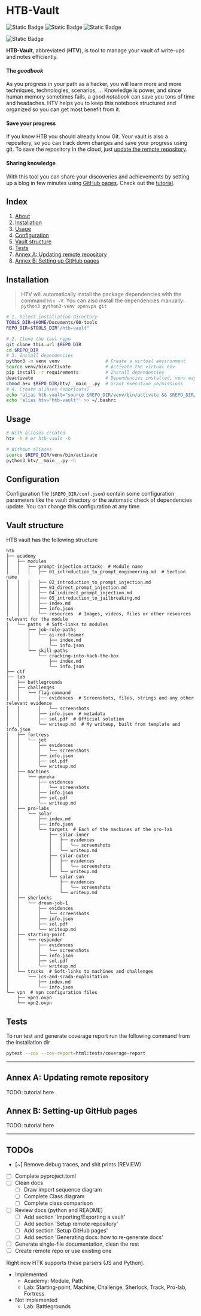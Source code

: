 # HTB-Vault 

![Static Badge](https://img.shields.io/badge/HTB-black?logo=hackthebox)
![Static Badge](https://img.shields.io/badge/Hack_the_Vault-black)
![Static Badge](https://img.shields.io/badge/pwn_records-black)

![Static Badge](https://img.shields.io/badge/test_coverage-84%25-blue)




**HTB-Vault**, abbreviated (**HTV**), is tool to manage your vault of write-ups and notes efficiently.

#### The _goodbook_

As you progress in your path as a hacker, you will learn more and more techniques, technologies, scenarios, ... 
Knowledge is power, and since human memory sometimes fails, a good _notebook_ can save you tons of time and headaches. HTV helps you to keep this notebook structured and organized so you can get most benefit from it.

#### Save your progress

If you know HTB you should already know Git. Your vault is also a repository, so you can track down changes and save your progress using git. To save the repository in the cloud, just [update the remote repository](#annex-a-updating-remote-repository).


#### Sharing knowledge

With this tool you can share your discoveries and achievements by setting up a blog in few minutes using [GitHub pages](https://pages.github.com/). Check out the [tutorial](#annex-b-setting-up-github-pages).

## Index 

1. [About](#the-_goodbook_)
2. [Installation](#installation)
3. [Usage](#usage)
4. [Configuration](#configuration)
5. [Vault structure](#vault-structure)
6. [Tests](#tests)
7. [Annex A: Updating remote repository](#annex-a-updating-remote-repository)
8. [Annex B: Setting up GitHub pages](#annex-b-setting-up-github-pages)



## Installation

> HTV will automatically install the package dependencies with the command `htv -V`. You can also install the dependencies manually: `python3 python3-venv openvpn git`

```bash
# 1. Select installation directory
TOOLS_DIR=$HOME/Documents/00-tools
REPO_DIR=$TOOLS_DIR"/htb-vault"

# 2. Clone the tool repo
git clone this.url $REPO_DIR
cd $REPO_DIR
# 3. Install dependencies
python3 -m venv venv                 # Create a virtual environment
source venv/bin/activate             # Activate the virtual env
pip install -r requirements          # Install dependencies
deactivate                           # Dependencies installed, venv may be deactivated now
chmod a+x $REPO_DIR/htv/__main__.py  # Grant execution permissions
# 4. Create aliases (shortcuts)
echo 'alias htb-vault="source $REPO_DIR/venv/bin/activate && $REPO_DIR/htv/__main__.py"' >> ~/.bashrc
echo 'alias htv="htb-vault"' >> ~/.bashrc
```


## Usage

```bash
# With aliases created
htv -h # or htb-vault -h

# Without aliases
source $REPO_DIR/venv/bin/activate
python3 htv/__main__.py -h
```


## Configuration

Configuration file (`$REPO_DIR/conf.json`) contain some configuration parameters like the vault directory or the automatic check of dependencies update. You can change this configuration at any time.


## Vault structure
HTB vault has the following structure

```
htb
├── academy
│   ├── modules
│   │   ├── prompt-injection-attacks  # Module name
│   │   │   ├── 01_introduction_to_prompt_engineering.md  # Section name
│   │   │   ├── 02_introduction_to_prompt_injection.md
│   │   │   ├── 03_direct_prompt_injection.md
│   │   │   ├── 04_indirect_prompt_injection.md
│   │   │   ├── 05_introduction_to_jailbreaking.md
│   │   │   ├── index.md
│   │   │   ├── info.json
│   │   │   └── resources  # Images, videos, files or other resources relevant for the module
│   └── paths  # Soft-links to modules
│       ├── job-role-paths
│       │   └── ai-red-teamer
│       │       ├── index.md
│       │       └── info.json
│       └── skill-paths
│           └── cracking-into-hack-the-box
│               ├── index.md
│               └── info.json
├── ctf
├── lab
│   ├── battlegrounds
│   ├── challenges
│   │   └── flag-command
│   │       ├── evidences  # Screenshots, files, strings and any other relevant evidence
│   │       │   └── screenshots
│   │       ├── info.json  # metadata
│   │       ├── sol.pdf  # Official solution
│   │       └── writeup.md  # My writeup, built from template and info.json
│   ├── fortress
│   │   └── jet
│   │       ├── evidences
│   │       │   └── screenshots
│   │       ├── info.json
│   │       ├── sol.pdf
│   │       └── writeup.md
│   ├── machines
│   │   └── eureka
│   │       ├── evidences
│   │       │   └── screenshots
│   │       ├── info.json
│   │       ├── sol.pdf
│   │       └── writeup.md
│   ├── pro-labs
│   │   └── solar
│   │       ├── index.md
│   │       ├── info.json
│   │       └── targets  # Each of the machines of the pro-lab
│   │           ├── solar-inner
│   │           │   ├── evidences
│   │           │   │   └── screenshots
│   │           │   └── writeup.md
│   │           ├── solar-outer
│   │           │   ├── evidences
│   │           │   │   └── screenshots
│   │           │   └── writeup.md
│   │           └── solar-sun
│   │               ├── evidences
│   │               │   └── screenshots
│   │               └── writeup.md
│   ├── sherlocks
│   │   └── dream-job-1
│   │       ├── evidences
│   │       │   └── screenshots
│   │       ├── info.json
│   │       ├── sol.pdf
│   │       └── writeup.md
│   ├── starting-point
│   │   └── responder
│   │       ├── evidences
│   │       │   └── screenshots
│   │       ├── info.json
│   │       ├── sol.pdf
│   │       └── writeup.md
│   └── tracks  # Soft-links to machines and challenges
│       └── ics-and-scada-exploitation
│           ├── index.md
│           └── info.json
└── vpn  # Vpn configuration files
    ├── vpn1.ovpn
    └── vpn2.ovpn

```


## Tests

To run test and generate coverage report run the following command from the installation dir

```bash
pytest --cov --cov-report=html:tests/coverage-report
```

---

## Annex A: Updating remote repository
TODO: tutorial here

## Annex B: Setting-up GitHub pages
TODO: tutorial here

---

## TODOs

- [~] Remove debug traces, and shit prints (REVIEW)
- [ ] Complete pyproject.toml
- [ ] Clean docs
  - [ ] Draw import sequence diagram
  - [ ] Complete Class diagram
  - [ ] Complete class comparison 
- [ ] Review docs (python and README)
  - [ ] Add section 'Importing/Exporting a vault'
  - [ ] Add section 'Setup remote repository'
  - [ ] Add section 'Setup GitHub pages'
  - [ ] Add section 'Generating docs: how to re-generate docs'
- [ ] Generate single-file documentation, clean the rest
- [ ] Create remote repo or use existing one

Right now HTK supports these parsers (JS and Python).

- Implemented
  - Academy: Module, Path
  - Lab: Starting-point, Machine, Challenge, Sherlock, Track, Pro-lab, Fortress
- Not implemented
  - Lab: Battlegrounds
